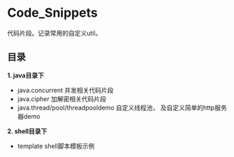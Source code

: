 # Code_Snippets
代码片段。记录常用的自定义util。

## 目录

__1. java目录下__

- java.concurrent 并发相关代码片段
- java.cipher 加解密相关代码片段
- java.thread/pool/threadpooldemo 自定义线程池， 及自定义简单的http服务器demo



__2. shell目录下__

- template  shell脚本模板示例
